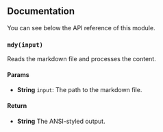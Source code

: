## Documentation

You can see below the API reference of this module.

### `mdy(input)`
Reads the markdown file and processes the content.

#### Params
- **String** `input`: The path to the markdown file.

#### Return
- **String** The ANSI-styled output.

